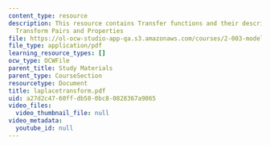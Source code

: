 ```yaml
---
content_type: resource
description: This resource contains Transfer functions and their description for Laplace
  Transform Pairs and Properties
file: https://ol-ocw-studio-app-qa.s3.amazonaws.com/courses/2-003-modeling-dynamics-and-control-i-spring-2005/a27d2c4760ffdb580bc80828367a9865_laplacetransform.pdf
file_type: application/pdf
learning_resource_types: []
ocw_type: OCWFile
parent_title: Study Materials
parent_type: CourseSection
resourcetype: Document
title: laplacetransform.pdf
uid: a27d2c47-60ff-db58-0bc8-0828367a9865
video_files:
  video_thumbnail_file: null
video_metadata:
  youtube_id: null
---
```

